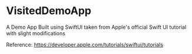# VisitedDemoApp
A Demo App Built using SwiftUI taken from Apple's official Swift UI tutorial with slight modifications

Reference:
https://developer.apple.com/tutorials/swiftui/tutorials
